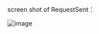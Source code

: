 screen shot of RequestSent：

![image](https://github.com/user-attachments/assets/de326b5b-76a9-403a-9830-edf7b9a48ff7)


